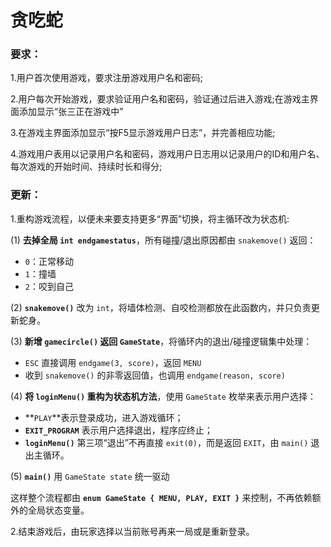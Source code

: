 # 贪吃蛇

### 要求：

1.用户首次使用游戏，要求注册游戏用户名和密码;

2.用户每次开始游戏，要求验证用户名和密码，验证通过后进入游戏;在游戏主界面添加显示“张三正在游戏中”

3.在游戏主界面添加显示“按F5显示游戏用户日志”，并完善相应功能;

4.游戏用户表用以记录用户名和密码，游戏用户日志用以记录用户的ID和用户名、每次游戏的开始时间、持续时长和得分;

### 更新：

1.重构游戏流程，以便未来要支持更多“界面”切换，将主循环改为状态机:

(1) **去掉全局 `int endgamestatus`**，所有碰撞/退出原因都由 `snakemove()` 返回：

- `0`：正常移动
- `1`：撞墙
- `2`：咬到自己

(2) **`snakemove()`** 改为 `int`，将墙体检测、自咬检测都放在此函数内，并只负责更新蛇身。

(3) **新增 `gamecircle()` 返回 `GameState`**，将循环内的退出/碰撞逻辑集中处理：

- `ESC` 直接调用 `endgame(3, score)`，返回 `MENU`
- 收到 `snakemove()` 的非零返回值，也调用 `endgame(reason, score)`

(4) **将 `loginMenu()` 重构为状态机方法**，使用 `GameState` 枚举来表示用户选择：

- **`PLAY`**表示登录成功，进入游戏循环；
- **`EXIT_PROGRAM`** 表示用户选择退出，程序应终止；
- **`loginMenu()`** 第三项“退出”不再直接 `exit(0)`，而是返回 `EXIT`，由 `main()` 退出主循环。

(5) **`main()`** 用 `GameState state` 统一驱动

这样整个流程都由 **`enum GameState { MENU, PLAY, EXIT }`** 来控制，不再依赖额外的全局状态变量。

2.结束游戏后，由玩家选择以当前账号再来一局或是重新登录。